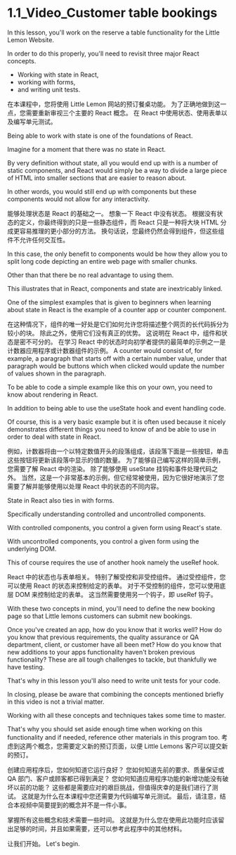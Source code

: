 # 1.1_Video_Customer table bookings


In this lesson, you'll work on the reserve a table functionality for the Little Lemon Website.

In order to do this properly, you'll need to revisit three major React concepts.

- Working with state in React, 
- working with forms, 
- and writing unit tests.

在本课程中，您将使用 Little Lemon 网站的预订餐桌功能。
为了正确地做到这一点，您需要重新审视三个主要的 React 概念。
在 React 中使用状态、使用表单以及编写单元测试。

Being able to work with state is one of the foundations of React.

Imagine for a moment that there was no state in React.

By very definition without state, all you would end up with is a number of static components, and React would simply be a way to divide a large piece of HTML into smaller sections that are easier to reason about.

In other words, you would still end up with components but these components would not allow for any interactivity.

能够处理状态是 React 的基础之一。
想象一下 React 中没有状态。
根据没有状态的定义，你最终得到的只是一些静态组件，而 React 只是一种将大块 HTML 分成更容易推理的更小部分的方法。
换句话说，您最终仍然会得到组件，但这些组件不允许任何交互性。

In this case, the only benefit to components would be how they allow you to split long code depicting an entire web page with smaller chunks.

Other than that there be no real advantage to using them.

This illustrates that in React, components and state are inextricably linked.

One of the simplest examples that is given to beginners when learning about state in React is the example of a counter app or counter component.

在这种情况下，组件的唯一好处是它们如何允许您将描述整个网页的长代码拆分为较小的块。
除此之外，使用它们没有真正的优势。
这说明在 React 中，组件和状态是密不可分的。
在学习 React 中的状态时向初学者提供的最简单的示例之一是计数器应用程序或计数器组件的示例。
A counter would consist of, for example, a paragraph that starts off with a certain number value, under that paragraph would be buttons which when clicked would update the number of values shown in the paragraph.

To be able to code a simple example like this on your own, you need to know about rendering in React.

In addition to being able to use the useState hook and event handling code.

Of course, this is a very basic example but it is often used because it nicely demonstrates different things you need to know of and be able to use in order to deal with state in React.

例如，计数器将由一个以特定数值开头的段落组成，该段落下面是一些按钮，单击这些按钮将更新该段落中显示的值的数量。
为了能够自己编写这样的简单示例，您需要了解 React 中的渲染。
除了能够使用 useState 挂钩和事件处理代码之外。
当然，这是一个非常基本的示例，但它经常被使用，因为它很好地演示了您需要了解并能够使用以处理 React 中的状态的不同内容。

State in React also ties in with forms.

Specifically understanding controlled and uncontrolled components.

With controlled components, you control a given form using React's state.

With uncontrolled components, you control a given form using the underlying DOM.

This of course requires the use of another hook namely the useRef hook.

React 中的状态也与表单相关。
特别了解受控和非受控组件。
通过受控组件，您可以使用 React 的状态来控制给定的表单。
对于不受控制的组件，您可以使用底层 DOM 来控制给定的表单。
这当然需要使用另一个钩子，即 useRef 钩子。

With these two concepts in mind, you'll need to define the new booking page so that Little lemons customers can submit new bookings.

Once you've created an app, how do you know that it works well? How do you know that previous requirements, the quality assurance or QA department, client, or customer have all been met? How do you know that new additions to your apps functionality haven't broken previous functionality? These are all tough challenges to tackle, but thankfully we have testing.

That's why in this lesson you'll also need to write unit tests for your code.

In closing, please be aware that combining the concepts mentioned briefly in this video is not a trivial matter.

Working with all these concepts and techniques takes some time to master.

That's why you should set aside enough time when working on this functionality and if needed, reference other materials in this program too.
考虑到这两个概念，您需要定义新的预订页面，以便 Little Lemons 客户可以提交新的预订。

创建应用程序后，您如何知道它运行良好？ 
您如何知道先前的要求、质量保证或 QA 部门、客户或顾客都已得到满足？ 
您如何知道应用程序功能的新增功能没有破坏以前的功能？ 
这些都是需要应对的艰巨挑战，但值得庆幸的是我们进行了测试。
这就是为什么在本课程中您还需要为代码编写单元测试。
最后，请注意，结合本视频中简要提到的概念并不是一件小事。

掌握所有这些概念和技术需要一些时间。
这就是为什么您在使用此功能时应该留出足够的时间，并且如果需要，还可以参考此程序中的其他材料。

让我们开始。
Let's begin.